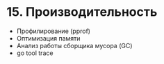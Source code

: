 # 15. Производительность

* Профилирование (pprof)
* Оптимизация памяти
* Анализ работы сборщика мусора (GC)
* go tool trace